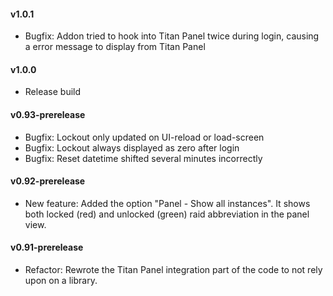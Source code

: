 #### v1.0.1

- Bugfix: Addon tried to hook into Titan Panel twice during login, causing a error message to display from Titan Panel

#### v1.0.0

- Release build

#### v0.93-prerelease

- Bugfix: Lockout only updated on UI-reload or load-screen
- Bugfix: Lockout always displayed as zero after login
- Bugfix: Reset datetime shifted several minutes incorrectly

#### v0.92-prerelease

- New feature: Added the option "Panel - Show all instances". It shows both locked (red) and unlocked (green) raid abbreviation in the panel view.

#### v0.91-prerelease

- Refactor: Rewrote the Titan Panel integration part of the code to not rely upon on a library.